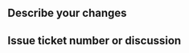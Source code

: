 ## Describe your changes

## Issue ticket number or discussion
<!--- Add your issue link or discussion here --->
